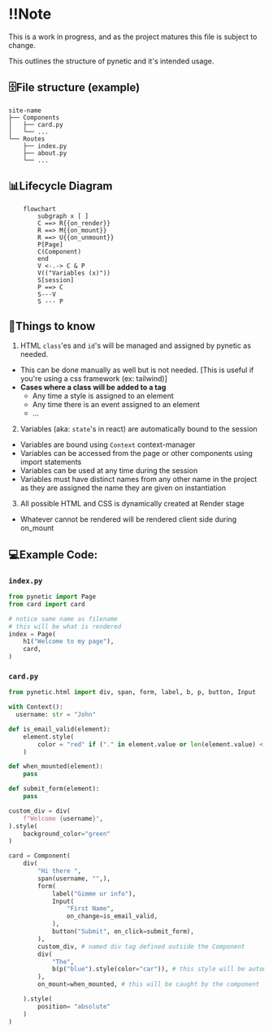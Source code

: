 # ‼️Note
This is a work in progress, and as the project matures this file is subject to change.

This outlines the structure of pynetic and it's intended usage.

## 🗄️File structure (example)

```
site-name
├── Components
│   ├── card.py
│   └── ...
└── Routes
    ├── index.py
    ├── about.py
    └── ...
```

## 📊Lifecycle Diagram

```mermaid
    flowchart
        subgraph x [ ]
        C ==> R{{on_render}}
        R ==> M{{on_mount}}
        R ==> U{{on_unmount}}
        P[Page]
        C(Component)
        end
        V <-.-> C & P
        V(("Variables (x)"))
        S[session]
        P ==> C
        S---V 
        S --- P
```

## 🤔Things to know
1. HTML `class`'es and `id`'s will be managed and assigned by pynetic as needed.
  - This can be done manually as well but is not needed. [This is useful if you're using a css framework (ex: tailwind)]
  - __**Cases where a class will be added to a tag**__
      - Any time a style is assigned to an element
      - Any time there is an event assigned to an element
      - ...
2. Variables (aka: `state`'s in react) are automatically bound to the session
  - Variables are bound using `Context` context-manager
  - Variables can be accessed from the page or other components using import statements
  - Variables can be used at any time during the session
  - Variables must have distinct names from any other name in the project as they are assigned the name they are given on instantiation
3. All possible HTML and CSS is dynamically created at Render stage
  - Whatever cannot be rendered will be rendered client side during on_mount

## 💻Example Code:

### `index.py`
```Python
from pynetic import Page
from card import card

# notice same name as filename
# this will be what is rendered
index = Page(
    h1("Welcome to my page"),
    card,
)
```

### `card.py`

```Python
from pynetic.html import div, span, form, label, b, p, button, Input

with Context():
  username: str = "John"

def is_email_valid(element):
    element.style(
        color = "red" if ("." in element.value or len(element.value) < 8) else "black"
    )

def when_mounted(element):
    pass

def submit_form(element):
    pass

custom_div = div(
    f"Welcome {username}",
).style(
    background_color="green"
)

card = Component(
    div(
        "Hi there ",
        span(username, "",),
        form(
            label("Gimme ur info"),
            Input(
                "First Name",
                on_change=is_email_valid,
            ),
            button("Submit", on_click=submit_form),
        ),
        custom_div, # named div tag defined outside the Component
        div(
            "The",
            b(p("blue").style(color="car")), # this style will be automatically managed by pynetic
        ),
        on_mount=when_mounted, # this will be caught by the component

    ).style(
        position= "absolute"
    )
)
```
